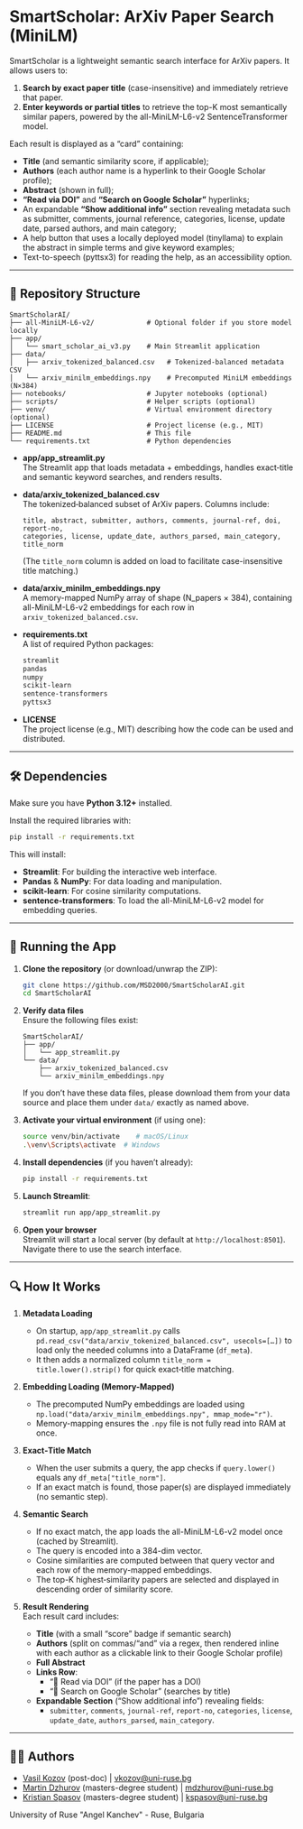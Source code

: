 # SmartScholar: ArXiv Paper Search (MiniLM)

SmartScholar is a lightweight semantic search interface for ArXiv papers. It allows users to:

1. **Search by exact paper title** (case-insensitive) and immediately retrieve that paper.
2. **Enter keywords or partial titles** to retrieve the top-K most semantically similar papers, powered by the all-MiniLM-L6-v2 SentenceTransformer model.

Each result is displayed as a “card” containing:
- **Title** (and semantic similarity score, if applicable);
- **Authors** (each author name is a hyperlink to their Google Scholar profile);
- **Abstract** (shown in full);
- **“Read via DOI”** and **“Search on Google Scholar”** hyperlinks;
- An expandable **“Show additional info”** section revealing metadata such as submitter, comments, journal reference, categories, license, update date, parsed authors, and main category;
- A help button that uses a locally deployed model (tinyllama) to explain the abstract in simple terms and give keyword examples;
- Text-to-speech (pyttsx3) for reading the help, as an accessibility option.

---

## 📁 Repository Structure

```
SmartScholarAI/
├── all-MiniLM-L6-v2/             # Optional folder if you store model locally
├── app/
│   └── smart_scholar_ai_v3.py    # Main Streamlit application
├── data/
│   ├── arxiv_tokenized_balanced.csv   # Tokenized-balanced metadata CSV
│   └── arxiv_minilm_embeddings.npy    # Precomputed MiniLM embeddings (N×384)
├── notebooks/                    # Jupyter notebooks (optional)
├── scripts/                      # Helper scripts (optional)
├── venv/                         # Virtual environment directory (optional)
├── LICENSE                       # Project license (e.g., MIT)
├── README.md                     # This file
└── requirements.txt              # Python dependencies
```

- **app/app_streamlit.py**  
  The Streamlit app that loads metadata + embeddings, handles exact‐title and semantic keyword searches, and renders results.

- **data/arxiv_tokenized_balanced.csv**  
  The tokenized‐balanced subset of ArXiv papers. Columns include:
  ```
  title, abstract, submitter, authors, comments, journal-ref, doi, report-no,
  categories, license, update_date, authors_parsed, main_category, title_norm
  ```
  (The `title_norm` column is added on load to facilitate case-insensitive title matching.)

- **data/arxiv_minilm_embeddings.npy**  
  A memory-mapped NumPy array of shape (N_papers × 384), containing all-MiniLM-L6-v2 embeddings for each row in `arxiv_tokenized_balanced.csv`.

- **requirements.txt**  
  A list of required Python packages:
  ```txt
  streamlit
  pandas
  numpy
  scikit-learn
  sentence-transformers
  pyttsx3
  ```

- **LICENSE**  
  The project license (e.g., MIT) describing how the code can be used and distributed.

---

## 🛠 Dependencies

Make sure you have **Python 3.12+** installed.

Install the required libraries with:

```bash
pip install -r requirements.txt
```

This will install:

- **Streamlit**: For building the interactive web interface.  
- **Pandas** & **NumPy**: For data loading and manipulation.  
- **scikit-learn**: For cosine similarity computations.  
- **sentence-transformers**: To load the all-MiniLM-L6-v2 model for embedding queries.

---

## 🚀 Running the App

1. **Clone the repository** (or download/unwrap the ZIP):

   ```bash
   git clone https://github.com/MSD2000/SmartScholarAI.git
   cd SmartScholarAI
   ```

2. **Verify data files**  
   Ensure the following files exist:

   ```
   SmartScholarAI/
   ├── app/
   │   └── app_streamlit.py
   └── data/
       ├── arxiv_tokenized_balanced.csv
       └── arxiv_minilm_embeddings.npy
   ```

   If you don’t have these data files, please download them from your data source and place them under `data/` exactly as named above.

3. **Activate your virtual environment** (if using one):

   ```bash
   source venv/bin/activate    # macOS/Linux
   .\venv\Scripts\activate  # Windows
   ```

4. **Install dependencies** (if you haven’t already):

   ```bash
   pip install -r requirements.txt
   ```

5. **Launch Streamlit**:

   ```bash
   streamlit run app/app_streamlit.py
   ```

6. **Open your browser**  
   Streamlit will start a local server (by default at `http://localhost:8501`). Navigate there to use the search interface.

---

## 🔍 How It Works

1. **Metadata Loading**  
   - On startup, `app/app_streamlit.py` calls `pd.read_csv("data/arxiv_tokenized_balanced.csv", usecols=[…])` to load only the needed columns into a DataFrame (`df_meta`).  
   - It then adds a normalized column `title_norm = title.lower().strip()` for quick exact‐title matching.

2. **Embedding Loading (Memory-Mapped)**  
   - The precomputed NumPy embeddings are loaded using `np.load("data/arxiv_minilm_embeddings.npy", mmap_mode="r")`.  
   - Memory-mapping ensures the `.npy` file is not fully read into RAM at once.

3. **Exact‐Title Match**  
   - When the user submits a query, the app checks if `query.lower()` equals any `df_meta["title_norm"]`.  
   - If an exact match is found, those paper(s) are displayed immediately (no semantic step).

4. **Semantic Search**  
   - If no exact match, the app loads the all-MiniLM-L6-v2 model once (cached by Streamlit).  
   - The query is encoded into a 384-dim vector.  
   - Cosine similarities are computed between that query vector and each row of the memory-mapped embeddings.  
   - The top-K highest‐similarity papers are selected and displayed in descending order of similarity score.

5. **Result Rendering**  
   Each result card includes:  
   - **Title** (with a small “score” badge if semantic search)  
   - **Authors** (split on commas/“and” via a regex, then rendered inline with each author as a clickable link to their Google Scholar profile)  
   - **Full Abstract**  
   - **Links Row**:  
     - “🔗 Read via DOI” (if the paper has a DOI)  
     - “🔎 Search on Google Scholar” (searches by title)  
   - **Expandable Section** (“Show additional info”) revealing fields:  
     - `submitter`, `comments`, `journal-ref`, `report-no`, `categories`, `license`, `update_date`, `authors_parsed`, `main_category`.

---

## 🙋‍♂️ Authors

- [Vasil Kozov](https://github.com/VasilKozov) (post-doc) | vkozov@uni-ruse.bg
- [Martin Dzhurov](https://github.com/MSD2000) (masters-degree student) | mdzhurov@uni-ruse.bg
- [Kristian Spasov](https://github.com/kristianinator) (masters-degree student) | kspasov@uni-ruse.bg

University of Ruse "Angel Kanchev" - Ruse, Bulgaria
